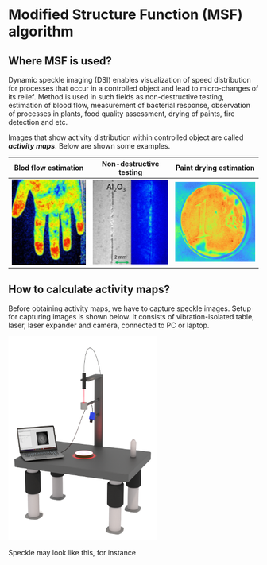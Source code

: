 # Modified Structure Function (MSF) algorithm

## Where MSF is used?
Dynamic speckle imaging (DSI) enables visualization of speed distribution for processes that occur in a controlled object and lead to micro-changes of its relief. 
Method is used in such fields as non-destructive testing, estimation of blood flow, measurement of bacterial response, observation of processes in plants,
food quality assessment, drying of paints, fire detection and etc.

Images that show activity distribution within controlled object are called ***activity maps***. Below are shown some examples.

**Blod flow estimation**   | **Non-destructive testing**| **Paint drying estimation**
:-------------------------:|:-------------------------:|:-------------------------:
 <img src="/Readme images/example1.png" alt="example" width="200"/>|<img src="/Readme images/example2.png" alt="example" width="200"/>|<img src="/Readme images/example3.png" alt="example" width="220"/>

## How to calculate activity maps?
Before obtaining activity maps, we have to capture speckle images. Setup for capturing images is shown below. It consists of vibration-isolated table, laser, laser expander and camera, connected to PC or laptop.

 <img src="/Readme images/speckle_setup.png" alt="example" width="300"/>
 
 Speckle may look like this, for instance
 
 
